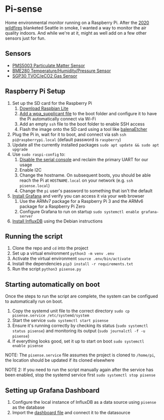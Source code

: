 # Pi-sense
Home environmental monitor running on a Raspberry Pi. After the [2020 wildfires](https://en.wikipedia.org/wiki/2020_Western_United_States_wildfire_season) blanketed Seattle in smoke, I wanted a way to monitor the air quality indoors. And while we're at it, might as well add on a few other sensors just for fun.

## Sensors
- [PMS5003 Particulate Matter Sensor](https://learn.adafruit.com/pm25-air-quality-sensor)
- [BME280 Temperature/Humidity/Pressure Sensor](https://learn.adafruit.com/adafruit-bme280-humidity-barometric-pressure-temperature-sensor-breakout)
- [SGP30 TVOC/eCO2 Gas Sensor](https://learn.adafruit.com/adafruit-sgp30-gas-tvoc-eco2-mox-sensor)

## Raspberry Pi Setup
1. Set up the SD card for the Raspberry Pi
    1. [Download Raspbian Lite](https://www.raspberrypi.org/downloads/raspberry-pi-os/)
    1. [Add a wpa_supplicant file](https://www.raspberrypi.org/documentation/configuration/wireless/headless.md) to the boot folder and configure it to have the Pi automatically connect via Wi-Fi
    1. Add an empty `ssh` file to the boot folder to enable SSH access
    1. Flash the image onto the SD card using a tool like [balenaEtcher](https://www.balena.io/etcher/)
1. Plug the Pi in, wait for it to boot, and connect via ssh `ssh pi@raspberrypi.local` (default password is `raspberry`)
1. Update all the currently installed packages `sudo apt update && sudo apt upgrade`
1. Use `sudo raspi-config` to: 
    1. [Disable the serial console](https://www.raspberrypi.org/documentation/configuration/uart.md) and reclaim the primary UART for our usage
    1. Enable I2C
    1. Change the hostname. On subsequent boots, you should be able reach the Pi at `HOSTNAME.local` on your network (e.g. `ssh pisense.local`)
    1. Change the `pi` user's password to something that isn't the default
1. [Install Grafana](https://grafana.com/grafana/download?platform=arm) and verify you can access it via your web browser
    1. Use the ARMv7 package for a Raspberry Pi 3 and the ARMv6 package for a Raspberry Pi Zero
    1. Configure Grafana to run on startup `sudo systemctl enable grafana-server`
1. [Install InfluxDB](https://docs.influxdata.com/influxdb/v1.8/introduction/install/) using the Debian instructions

## Running the script
1. Clone the repo and `cd` into the project
1. Set up a virtual environment `python3 -m venv .env`
1. Activate the virtual environment `source .env/bin/activate`
1. Install the dependencies `pip3 install -r requirements.txt`
1. Run the script `python3 pisense.py`

## Starting automatically on boot
Once the steps to run the script are complete, the system can be configued to automatically run on boot.
1. Copy the systemd unit file to the correct directory `sudo cp pisense.service /etc/systemd/system`
1. Start the service `sudo systemctl start pisense`
1. Ensure it's running correctly by checking its status (`sudo systemctl status pisense`) and monitoring its output (`sudo journalctl -f -u pisense`)
1. If everything looks good, set it up to start on boot `sudo systemctl enable pisense`

NOTE: The `pisense.service` file assumes the project is cloned to `/home/pi`, the location should be updated if its cloned elsewhere

NOTE 2: If you need to run the script manually again after the service has been enabled, stop the systemd service first `sudo systemctl stop pisense`

## Setting up Grafana Dashboard
1. Configure the local instance of InfluxDB as a data source using `pisense` as the database
1. Import the [dashboard file](/grafana) and connect it to the datasource
